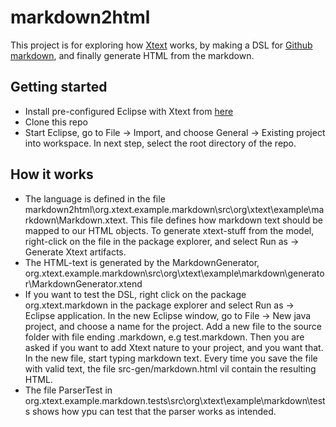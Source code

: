 # markdown2html
This project is for exploring how [Xtext](https://eclipse.org/Xtext/) works, by making a DSL for [Github markdown](https://guides.github.com/features/mastering-markdown/), and finally generate HTML from the markdown.

## Getting started
* Install pre-configured Eclipse with Xtext from [here](https://eclipse.org/Xtext/download.html)
* Clone this repo
* Start Eclipse, go to File -> Import, and choose General -> Existing project into workspace. In next step, select the root directory of the repo.

## How it works
* The language is defined in the file markdown2html\org.xtext.example.markdown\src\org\xtext\example\markdown\Markdown.xtext. This file defines how markdown text should be mapped to our HTML objects. To generate xtext-stuff from the model, right-click on the file in the package explorer, and select Run as -> Generate Xtext artifacts.
* The HTML-text is generated by the MarkdownGenerator, org.xtext.example.markdown\src\org\xtext\example\markdown\generator\MarkdownGenerator.xtend
* If you want to test the DSL, right click on the package org.xtext.markdown in the package explorer and select Run as -> Eclipse application. In the new Eclipse window, go to  File -> New java project, and choose a name for the project. Add a new file to the source folder with file ending .markdown, e.g test.markdown. Then you are asked if you want to add Xtext nature to your project, and you want that. In the new file, start typing markdown text. Every time you save the file with valid text, the file src-gen/markdown.html vil contain the resulting HTML.
* The file ParserTest in org.xtext.example.markdown.tests\src\org\xtext\example\markdown\tests shows how ypu can test that the parser works as intended.

